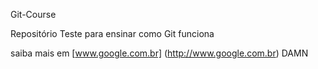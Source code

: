 Git-Course

Repositório Teste para ensinar como Git funciona

saiba mais em [www.google.com.br] (http://www.google.com.br)
DAMN
